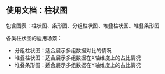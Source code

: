 ## 使用文档：柱状图
包含图表：柱状图、条形图、分组柱状图、堆叠柱状图、堆叠条形图

各类柱状图的适用场景：
- 分组柱状图：适合展示多组数据对比的情况
- 堆叠柱状图：适合展示多组数据在X轴维度上的占比情况
- 堆叠条形图：适合展示多组数据在Y轴维度上的占比情况